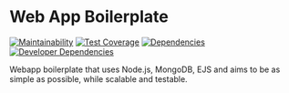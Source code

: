 # Web App Boilerplate

[![Maintainability](https://api.codeclimate.com/v1/badges/a0cf81f38bb0f0ffb1d5/maintainability)](https://codeclimate.com/github/vctfernandes/webapp-boilerplate/maintainability)
[![Test Coverage](https://api.codeclimate.com/v1/badges/a0cf81f38bb0f0ffb1d5/test_coverage)](https://codeclimate.com/github/vctfernandes/webapp-boilerplate/test_coverage)
[![Dependencies](https://david-dm.org/vctfernandes/webapp-boilerplate/status.svg)](https://david-dm.org/vctfernandes/webapp-boilerplate/status.svg)
[![Developer Dependencies](https://david-dm.org/vctfernandes/webapp-boilerplate/dev-status.svg)](https://david-dm.org/vctfernandes/webapp-boilerplate/dev-status.svg)


Webapp boilerplate that uses Node.js, MongoDB, EJS and aims to be as simple as possible, while scalable and testable.
